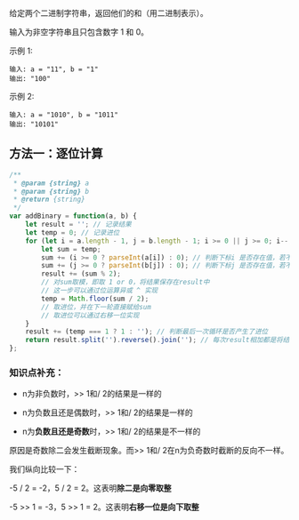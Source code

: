 给定两个二进制字符串，返回他们的和（用二进制表示）。

输入为非空字符串且只包含数字 1 和 0。

示例 1:

    输入: a = "11", b = "1"
    输出: "100"

示例 2:

    输入: a = "1010", b = "1011"
    输出: "10101"

## 方法一：逐位计算

```js
/**
 * @param {string} a
 * @param {string} b
 * @return {string}
 */
var addBinary = function(a, b) {
    let result = ''; // 记录结果
    let temp = 0; // 记录进位
    for (let i = a.length - 1, j = b.length - 1; i >= 0 || j >= 0; i--, j--) {
        let sum = temp;
        sum += (i >= 0 ? parseInt(a[i]) : 0); // 判断下标i 是否存在值，若不存在则填0
        sum += (j >= 0 ? parseInt(b[j]) : 0); // 判断下标j 是否存在值，若不存在则填0
        result += (sum % 2);
        // 对sum取模，即取 1 or 0，将结果保存在result中
        // 这一步可以通过位运算异或 ^ 实现
        temp = Math.floor(sum / 2);
        // 取进位，并在下一轮直接赋给sum 
        // 取进位可以通过右移一位实现
    }
    result += (temp === 1 ? 1 : ''); // 判断最后一次循环是否产生了进位
    return result.split('').reverse().join(''); // 每次result相加都是将结果加到字符串末尾，因此得出结果后应该翻转
};
```

### 知识点补充：

* n为非负数时，>> 1和/ 2的结果是一样的
  
* n为负数且还是偶数时，>> 1和/ 2的结果是一样的
  
* n为**负数且还是奇数**时，>> 1和/ 2的结果是不一样的
  
原因是奇数除二会发生截断现象。而>> 1和/ 2在n为负奇数时截断的反向不一样。

我们纵向比较一下：

-5 / 2 = -2，5 / 2 = 2。这表明**除二是向零取整**

-5 >> 1 = -3，5 >> 1 = 2。这表明**右移一位是向下取整**